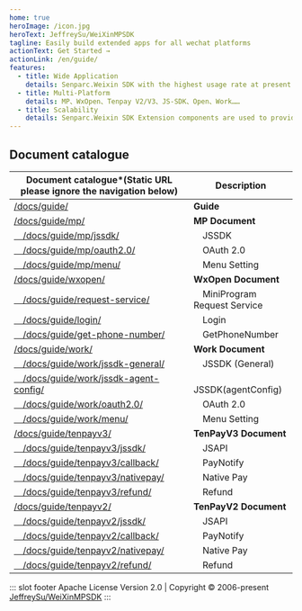 ```yaml
---
home: true
heroImage: /icon.jpg
heroText: JeffreySu/WeiXinMPSDK
tagline: Easily build extended apps for all wechat platforms
actionText: Get Started →
actionLink: /en/guide/
features:
  - title: Wide Application
    details: Senparc.Weixin SDK with the highest usage rate at present.
  - title: Multi-Platform
    details: MP、WxOpen、Tenpay V2/V3、JS-SDK、Open、Work……
  - title: Scalability
    details: Senparc.Weixin SDK Extension components are used to provide a series of extension modules such as cache and WebSocket.
---
```


## Document catalogue

| Document catalogue*(Static URL please ignore the navigation below)                  | Description                        |
| ----------------------------------------------------------------------------------- | ---------------------------------- |
| [/docs/guide/](https://github.com/JeffreySu/WeiXinMPSDK/tree/master/docs/guide/)                                                        | **Guide**                          |
| [/docs/guide/mp/](https://github.com/JeffreySu/WeiXinMPSDK/tree/master/docs/guide/mp/install.md)                                        | **MP Document**                    |
| [&emsp;/docs/guide/mp/jssdk/](https://github.com/JeffreySu/WeiXinMPSDK/tree/master/docs/guide/mp/jssdk.md)                              | &emsp;JSSDK                        |
| [&emsp;/docs/guide/mp/oauth2.0/](https://github.com/JeffreySu/WeiXinMPSDK/tree/master/docs/guide/mp/oauth2.0.md)                        | &emsp;OAuth 2.0                    |
| [&emsp;/docs/guide/mp/menu/](https://github.com/JeffreySu/WeiXinMPSDK/tree/master/docs/guide/mp/menu.md)                                | &emsp;Menu Setting                 |
| [/docs/guide/wxopen/](https://github.com/JeffreySu/WeiXinMPSDK/tree/master/docs/guide/wxopen/install.md)                                | **WxOpen Document**                |
| [&emsp;/docs/guide/request-service/](https://github.com/JeffreySu/WeiXinMPSDK/tree/master/docs/guide/wxopen/request-service.md)         | &emsp;MiniProgram Request Service  |
| [&emsp;/docs/guide/login/](https://github.com/JeffreySu/WeiXinMPSDK/tree/master/docs/guide/wxopen/login.md)                             | &emsp;Login                        |
| [&emsp;/docs/guide/get-phone-number/](https://github.com/JeffreySu/WeiXinMPSDK/tree/master/docs/guide/wxopen/get-phone-number.md)       | &emsp;GetPhoneNumber               |
| [/docs/guide/work/](https://github.com/JeffreySu/WeiXinMPSDK/tree/master/docs/guide/work/install.md)                                    | **Work Document**                  |
| [&emsp;/docs/guide/work/jssdk-general/](https://github.com/JeffreySu/WeiXinMPSDK/tree/master/docs/guide/work/jssdk-general.md)          | &emsp;JSSDK (General)              |
| [&emsp;/docs/guide/work/jssdk-agent-config/](https://github.com/JeffreySu/WeiXinMPSDK/tree/master/docs/guide/work/jssdk-agent-config.md)| &emsp;JSSDK(agentConfig)           |
| [&emsp;/docs/guide/work/oauth2.0/](https://github.com/JeffreySu/WeiXinMPSDK/tree/master/docs/guide/work/oauth2.0.md)                    | &emsp;OAuth 2.0                    |
| [&emsp;/docs/guide/work/menu/](https://github.com/JeffreySu/WeiXinMPSDK/tree/master/docs/guide/work/menu.md)                            | &emsp;Menu Setting                 |
| [/docs/guide/tenpayv3/](https://github.com/JeffreySu/WeiXinMPSDK/tree/master/docs/guide/tenpayv3/install.md)                            | **TenPayV3 Document**              |
| [&emsp;/docs/guide/tenpayv3/jssdk/](https://github.com/JeffreySu/WeiXinMPSDK/tree/master/docs/guide/tenpayv3/jssdk.md)                  | &emsp;JSAPI                        |
| [&emsp;/docs/guide/tenpayv3/callback/](https://github.com/JeffreySu/WeiXinMPSDK/tree/master/docs/guide/tenpayv3/callback.md)            | &emsp;PayNotify                    |
| [&emsp;/docs/guide/tenpayv3/nativepay/](https://github.com/JeffreySu/WeiXinMPSDK/tree/master/docs/guide/tenpayv3/nativepay.md)          | &emsp;Native Pay                   |
| [&emsp;/docs/guide/tenpayv3/refund/](https://github.com/JeffreySu/WeiXinMPSDK/tree/master/docs/guide/tenpayv3/refund.md)                | &emsp;Refund                       |
| [/docs/guide/tenpayv2/](https://github.com/JeffreySu/WeiXinMPSDK/tree/master/docs/guide/tenpayv2/install.md)                            | **TenPayV2 Document**              |
| [&emsp;/docs/guide/tenpayv2/jssdk/](https://github.com/JeffreySu/WeiXinMPSDK/tree/master/docs/guide/tenpayv2/jssdk.md)                  | &emsp;JSAPI                        |
| [&emsp;/docs/guide/tenpayv2/callback/](https://github.com/JeffreySu/WeiXinMPSDK/tree/master/docs/guide/tenpayv2/callback.md)            | &emsp;PayNotify                    |
| [&emsp;/docs/guide/tenpayv2/nativepay/](https://github.com/JeffreySu/WeiXinMPSDK/tree/master/docs/guide/tenpayv2/nativepay.md)          | &emsp;Native Pay                   |
| [&emsp;/docs/guide/tenpayv2/refund/](https://github.com/JeffreySu/WeiXinMPSDK/tree/master/docs/guide/tenpayv2/refund.md)                | &emsp;Refund                       |

::: slot footer
Apache License Version 2.0 | Copyright © 2006-present [JeffreySu/WeiXinMPSDK](https://github.com/JeffreySu/WeiXinMPSDK)
:::
